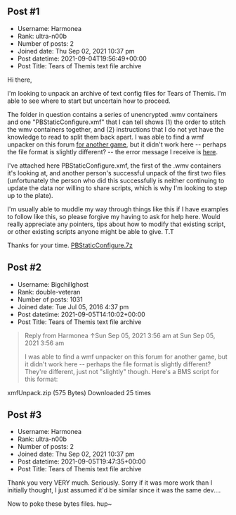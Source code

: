 ## Post #1
- Username: Harmonea
- Rank: ultra-n00b
- Number of posts: 2
- Joined date: Thu Sep 02, 2021 10:37 pm
- Post datetime: 2021-09-04T19:56:49+00:00
- Post Title: Tears of Themis text file archive

Hi there,

I'm looking to unpack an archive of text config files for Tears of Themis. I'm able to see where to start but uncertain how to proceed.

The folder in question contains a series of unencrypted .wmv containers and one "PBStaticConfigure.xmf" that I can tell shows (1) the order to stitch the wmv containers together, and (2) instructions that I do not yet have the knowledge to read to split them back apart. I was able to find a wmf unpacker on this forum [for another game](https://forum.xentax.com/viewtopic.php?f=16&t=22170), but it didn't work here -- perhaps the file format is slightly different? -- the error message I receive is [here](https://i.imgur.com/6hvPfkC.png).

I've attached here PBStaticConfigure.xmf, the first of the .wmv containers it's looking at, and another person's successful unpack of the first two files (unfortunately the person who did this successfully is neither continuing to update the data nor willing to share scripts, which is why I'm looking to step up to the plate).

I'm usually able to muddle my way through things like this if I have examples to follow like this, so please forgive my having to ask for help here. Would really appreciate any pointers, tips about how to modify that existing script, or other existing scripts anyone might be able to give. T.T

Thanks for your time.
[PBStaticConfigure.7z](https://xentaxbackup.github.io/file/20737_PBStaticConfigure.7z)
## Post #2
- Username: Bigchillghost
- Rank: double-veteran
- Number of posts: 1031
- Joined date: Tue Jul 05, 2016 4:37 pm
- Post datetime: 2021-09-05T14:10:02+00:00
- Post Title: Tears of Themis text file archive

> Reply from Harmonea ↑Sun Sep 05, 2021 3:56 am at Sun Sep 05, 2021 3:56 am
>
> I was able to find a wmf unpacker on this forum for another game, but it didn't work here -- perhaps the file format is slightly different?
They're different, just not "slightly" though. Here's a BMS script for this format:


 xmfUnpack.zip
(575 Bytes) Downloaded 25 times
## Post #3
- Username: Harmonea
- Rank: ultra-n00b
- Number of posts: 2
- Joined date: Thu Sep 02, 2021 10:37 pm
- Post datetime: 2021-09-05T19:47:35+00:00
- Post Title: Tears of Themis text file archive

Thank you very VERY much. Seriously. Sorry if it was more work than I initially thought, I just assumed it'd be similar since it was the same dev....

Now to poke these bytes files. hup~
